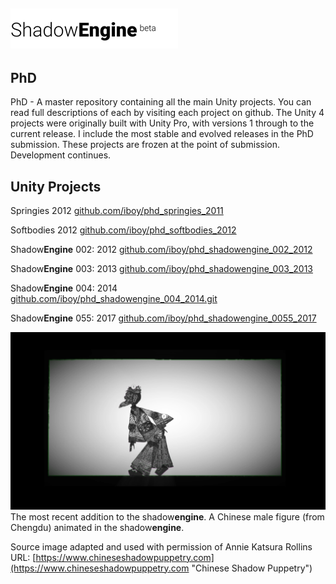 
## ![ShadowEngineLogo](logo.png) ##

## PhD ##

PhD - A master repository containing all the main Unity projects. You can read full descriptions of each by visiting each project on github.
The Unity 4 projects were originally built with Unity Pro, with versions 1 through to the current release. I include the most stable and evolved releases in the PhD submission. These projects are frozen at the point of submission. Development continues.
 
## Unity Projects ##

Springies 2012 [github.com/iboy/phd_springies_2011](https://github.com/iboy/phd_springies_2011 "Foundations - Play with spring dynamics, in combination with user interaction and rigid body objects. Created in Unity Pro 4 (2011) Updated to Unity 4.6.7")

Softbodies 2012 [github.com/iboy/phd_softbodies_2012](https://github.com/iboy/phd_softbodies_2012 "Foundations - Play with soft body dynamics, in combination with user interaction and rigid body objects.")

Shadow**Engine** 002: 2012 [github.com/iboy/phd_shadowengine_002_2012](https://github.com/iboy/phd_shadowengine_002_2012 "PhD Projects - ShadowEngine 002 2010-2012. Software: Unity 4.7.2 - Original multitouch iPad prototype. Figures: Karaghiozis; a Reiniger's Magic Horse;  Reiniger's female figure; Wayang Kulit (Java).")

Shadow**Engine** 003: 2013 [github.com/iboy/phd_shadowengine_003_2013](https://github.com/iboy/phd_shadowengine_003_2013 "PhD Projects - ShadowEngine 003 - 2013 - Unity Pro 4.7.2 Project. Features: Early Billy Waters, Karagöz, UniOSC touch control, animated sets.")

Shadow**Engine** 004: 2014 [github.com/iboy/phd_shadowengine_004_2014.git](https://github.com/iboy/phd_shadowengine_004_2014.git "Highlights: Your Fry, Billy Waters, IIM Karagöz, UniOSC, other FX.")

Shadow**Engine** 055: 2017 [github.com/iboy/phd_shadowengine_0055_2017](https://github.com/iboy/phd_shadowengine_0055_2017 "PhD Projects - Major redesign of UI for remote control. Also contains all the figures documented for the Movement and Control experiments.")


![Chinese Male Figure (Chengdu)](screenshot.png)
The most recent addition to the shadow**engine**. A Chinese male figure (from Chengdu) animated in the shadow**engine**.

Source image adapted and used with permission of Annie Katsura Rollins 
URL: [https://www.chineseshadowpuppetry.com](https://www.chineseshadowpuppetry.com "Chinese Shadow Puppetry")